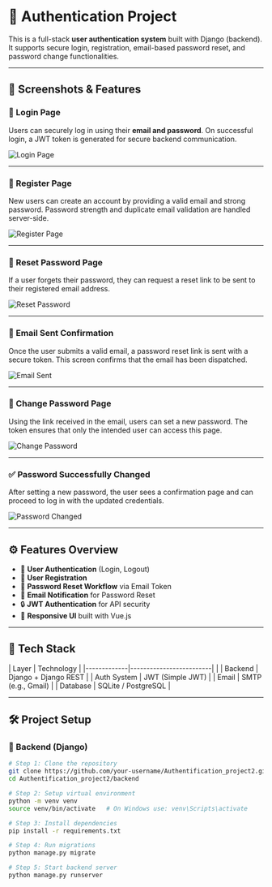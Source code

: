 # 🔐 Authentication Project

This is a full-stack **user authentication system** built with Django (backend). It supports secure login, registration, email-based password reset, and password change functionalities.

---

## 📸 Screenshots & Features

### 🚪 Login Page

Users can securely log in using their **email and password**. On successful login, a JWT token is generated for secure backend communication.

![Login Page](https://github.com/user-attachments/assets/52c9599b-5129-4b31-9247-4dc8a952e6b2)

---

### 📝 Register Page

New users can create an account by providing a valid email and strong password. Password strength and duplicate email validation are handled server-side.

![Register Page](https://github.com/user-attachments/assets/3c2d40a0-10a1-4abe-abc9-055d036ba6c0)

---

### 🔑 Reset Password Page

If a user forgets their password, they can request a reset link to be sent to their registered email address.

![Reset Password](https://github.com/user-attachments/assets/93497a80-b382-41f0-9e24-71aa50709ac4)

---

### 📧 Email Sent Confirmation

Once the user submits a valid email, a password reset link is sent with a secure token. This screen confirms that the email has been dispatched.

![Email Sent](https://github.com/user-attachments/assets/f4222c31-1b6a-484e-9ea6-5b58c4f93ed3)

---

### 🔄 Change Password Page

Using the link received in the email, users can set a new password. The token ensures that only the intended user can access this page.

![Change Password](https://github.com/user-attachments/assets/c50a828a-1ee0-4c4b-b540-31219755ed75)

---

### ✅ Password Successfully Changed

After setting a new password, the user sees a confirmation page and can proceed to log in with the updated credentials.

![Password Changed](https://github.com/user-attachments/assets/3e39d51f-c43a-4b76-9630-b552718bbbcb)

---

## ⚙️ Features Overview

- 🔐 **User Authentication** (Login, Logout)
- 📝 **User Registration**
- 🔁 **Password Reset Workflow** via Email Token
- 📧 **Email Notification** for Password Reset
- 🔒 **JWT Authentication** for API security
- 📱 **Responsive UI** built with Vue.js

---

## 🧰 Tech Stack

| Layer       | Technology             |
|-------------|-------------------------|              |
| Backend     | Django + Django REST    |
| Auth System | JWT (Simple JWT)        |
| Email       | SMTP (e.g., Gmail)      |
| Database    | SQLite / PostgreSQL     |

---

## 🛠️ Project Setup

### 🔧 Backend (Django)

```bash
# Step 1: Clone the repository
git clone https://github.com/your-username/Authentification_project2.git
cd Authentification_project2/backend

# Step 2: Setup virtual environment
python -m venv venv
source venv/bin/activate   # On Windows use: venv\Scripts\activate

# Step 3: Install dependencies
pip install -r requirements.txt

# Step 4: Run migrations
python manage.py migrate

# Step 5: Start backend server
python manage.py runserver





